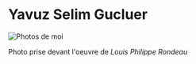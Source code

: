 # Yavuz Selim Gucluer
![Photos de moi](moiYavuz.png)

Photo prise devant l'oeuvre de *Louis Philippe Rondeau*
